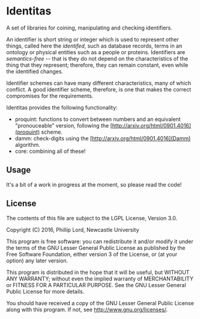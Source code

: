 # Identitas

A set of libraries for coining, manipulating and checking identifiers.

An identifier is short string or integer which is used to represent other
things, called here the *identifed*, such as database records, terms in an
ontology or physical entities such as a people or proteins. Identifiers are
*semantics-free* -- that is they do not depend on the characteristics of the
thing that they represent; therefore, they can remain constant, even while the
identified changes.

Identifier schemes can have many different characteristics, many of which
conflict. A good identifier scheme, therefore, is one that makes the correct
compromises for the requirements.


Identitas provides the following functionality:

 - proquint: functions to convert between numbers and an equivalent
   "pronouceable" version, following the
   [http://arxiv.org/html/0901.4016](proquint) scheme.
 - damm: check-digits using the [http://arxiv.org/html/0901.4016](Damm) algorithm.
 - core: combining all of these!

## Usage

It's a bit of a work in progress at the moment, so please read the code!

## License

The contents of this file are subject to the LGPL License, Version 3.0.

Copyright (C) 2016, Phillip Lord, Newcastle University

This program is free software: you can redistribute it and/or modify it
under the terms of the GNU Lesser General Public License as published by
the Free Software Foundation, either version 3 of the License, or (at your
option) any later version.

This program is distributed in the hope that it will be useful, but WITHOUT
ANY WARRANTY; without even the implied warranty of MERCHANTABILITY or
FITNESS FOR A PARTICULAR PURPOSE. See the GNU Lesser General Public License
for more details.

You should have received a copy of the GNU Lesser General Public License
along with this program. If not, see http://www.gnu.org/licenses/.
